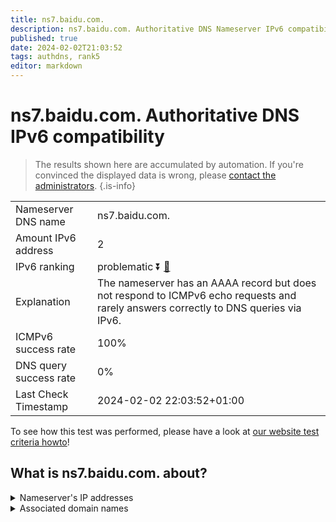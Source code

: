 ```yaml
---
title: ns7.baidu.com.
description: ns7.baidu.com. Authoritative DNS Nameserver IPv6 compatibility
published: true
date: 2024-02-02T21:03:52
tags: authdns, rank5
editor: markdown
---
```


# ns7.baidu.com. Authoritative DNS IPv6 compatibility

> The results shown here are accumulated by automation. If you're convinced the displayed data is wrong, please [contact the administrators](/howto/chat). 
{.is-info}




|   |   |
| - | - |
| Nameserver DNS name | ns7.baidu.com.
| Amount IPv6 address | 2
| IPv6 ranking | problematic :arrow_double_down: [🔗](/howto/ranking) |
| Explanation | The nameserver has an AAAA record but does not respond to ICMPv6 echo requests and rarely answers correctly to DNS queries via IPv6. |
| ICMPv6 success rate | 100%|
| DNS query success rate | 0% |
| Last Check Timestamp | 2024-02-02 22:03:52+01:00 |

To see how this test was performed, please have a look at [our website test criteria howto](/howto/testcriteria/authdns)!


## What is ns7.baidu.com. about?




<details>
<summary>Nameserver's IP addresses</summary>

240e:bf:b801:1002:0:ff:b024:26de

240e:940:603:4:0:ff:b01b:589a

</details>



<details>
<summary>Associated domain names</summary>

baike.baidu.com

</details>

